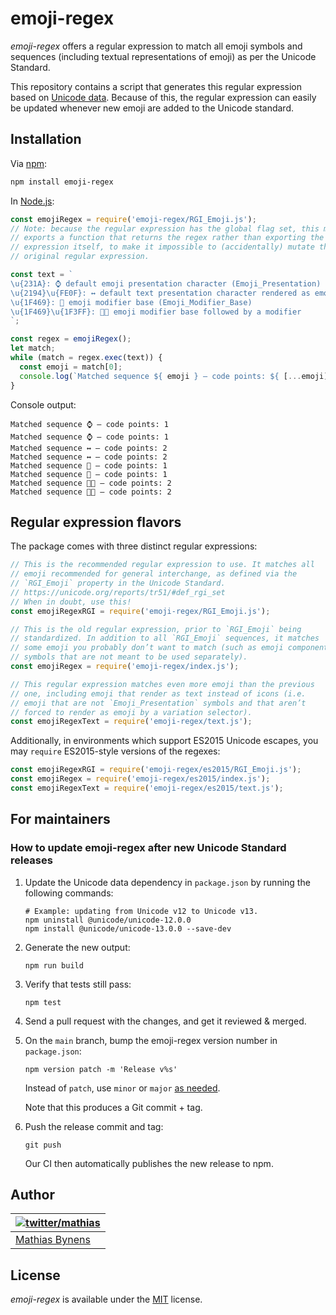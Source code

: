 # emoji-regex

_emoji-regex_ offers a regular expression to match all emoji symbols and sequences (including textual representations of emoji) as per the Unicode Standard.

This repository contains a script that generates this regular expression based on [Unicode data](https://github.com/node-unicode/node-unicode-data). Because of this, the regular expression can easily be updated whenever new emoji are added to the Unicode standard.

## Installation

Via [npm](https://www.npmjs.com/):

```bash
npm install emoji-regex
```

In [Node.js](https://nodejs.org/):

```js
const emojiRegex = require('emoji-regex/RGI_Emoji.js');
// Note: because the regular expression has the global flag set, this module
// exports a function that returns the regex rather than exporting the regular
// expression itself, to make it impossible to (accidentally) mutate the
// original regular expression.

const text = `
\u{231A}: ⌚ default emoji presentation character (Emoji_Presentation)
\u{2194}\u{FE0F}: ↔️ default text presentation character rendered as emoji
\u{1F469}: 👩 emoji modifier base (Emoji_Modifier_Base)
\u{1F469}\u{1F3FF}: 👩🏿 emoji modifier base followed by a modifier
`;

const regex = emojiRegex();
let match;
while (match = regex.exec(text)) {
  const emoji = match[0];
  console.log(`Matched sequence ${ emoji } — code points: ${ [...emoji].length }`);
}
```

Console output:

```
Matched sequence ⌚ — code points: 1
Matched sequence ⌚ — code points: 1
Matched sequence ↔️ — code points: 2
Matched sequence ↔️ — code points: 2
Matched sequence 👩 — code points: 1
Matched sequence 👩 — code points: 1
Matched sequence 👩🏿 — code points: 2
Matched sequence 👩🏿 — code points: 2
```

## Regular expression flavors

The package comes with three distinct regular expressions:

```js
// This is the recommended regular expression to use. It matches all
// emoji recommended for general interchange, as defined via the
// `RGI_Emoji` property in the Unicode Standard.
// https://unicode.org/reports/tr51/#def_rgi_set
// When in doubt, use this!
const emojiRegexRGI = require('emoji-regex/RGI_Emoji.js');

// This is the old regular expression, prior to `RGI_Emoji` being
// standardized. In addition to all `RGI_Emoji` sequences, it matches
// some emoji you probably don’t want to match (such as emoji component
// symbols that are not meant to be used separately).
const emojiRegex = require('emoji-regex/index.js');

// This regular expression matches even more emoji than the previous
// one, including emoji that render as text instead of icons (i.e.
// emoji that are not `Emoji_Presentation` symbols and that aren’t
// forced to render as emoji by a variation selector).
const emojiRegexText = require('emoji-regex/text.js');
```

Additionally, in environments which support ES2015 Unicode escapes, you may `require` ES2015-style versions of the regexes:

```js
const emojiRegexRGI = require('emoji-regex/es2015/RGI_Emoji.js');
const emojiRegex = require('emoji-regex/es2015/index.js');
const emojiRegexText = require('emoji-regex/es2015/text.js');
```

## For maintainers

### How to update emoji-regex after new Unicode Standard releases

1.  Update the Unicode data dependency in `package.json` by running the following commands:

    ```
    # Example: updating from Unicode v12 to Unicode v13.
    npm uninstall @unicode/unicode-12.0.0
    npm install @unicode/unicode-13.0.0 --save-dev
    ```
2.  Generate the new output:

    ```
    npm run build
    ```
3.  Verify that tests still pass:

    ```
    npm test
    ```
4. Send a pull request with the changes, and get it reviewed & merged.
5.  On the `main` branch, bump the emoji-regex version number in `package.json`:

    ```
    npm version patch -m 'Release v%s'
    ```

    Instead of `patch`, use `minor` or `major` [as needed](https://semver.org/).

    Note that this produces a Git commit + tag.
6.  Push the release commit and tag:

    ```
    git push
    ```

    Our CI then automatically publishes the new release to npm.

## Author

| [![twitter/mathias](https://gravatar.com/avatar/24e08a9ea84deb17ae121074d0f17125?s=70)](https://twitter.com/mathias) |
| -------------------------------------------------------------------------------------------------------------------- |
| [Mathias Bynens](https://mathiasbynens.be/)                                                                          |

## License

_emoji-regex_ is available under the [MIT](https://mths.be/mit) license.
